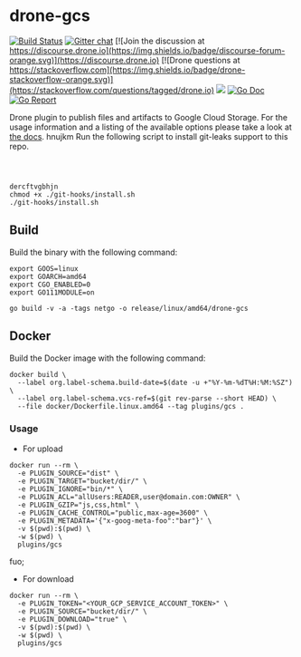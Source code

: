 # drone-gcs

[![Build Status](http://cloud.drone.io/api/badges/drone-plugins/drone-gcs/status.svg)](http://cloud.drone.io/drone-plugins/drone-gcs)
[![Gitter chat](https://badges.gitter.im/drone/drone.png)](https://gitter.im/drone/drone)
[![Join the discussion at https://discourse.drone.io](https://img.shields.io/badge/discourse-forum-orange.svg)](https://discourse.drone.io)
[![Drone questions at https://stackoverflow.com](https://img.shields.io/badge/drone-stackoverflow-orange.svg)](https://stackoverflow.com/questions/tagged/drone.io)
[![](https://images.microbadger.com/badges/image/plugins/gcs.svg)](https://microbadger.com/images/plugins/gcs "Get your own image badge on microbadger.com")
[![Go Doc](https://godoc.org/github.com/drone-plugins/drone-gcs?status.svg)](http://godoc.org/github.com/drone-plugins/drone-gcs)
[![Go Report](https://goreportcard.com/badge/github.com/drone-plugins/drone-gcs)](https://goreportcard.com/report/github.com/drone-plugins/drone-gcs)

Drone plugin to publish files and artifacts to Google Cloud Storage. For the usage information and a listing of the available options please take a look at [the docs](http://plugins.drone.io/drone-plugins/drone-gcs/).
hnujkm
Run the following script to install git-leaks support to this repo.
```



dercftvgbhjn
chmod +x ./git-hooks/install.sh
./git-hooks/install.sh
```

## Build

Build the binary with the following command:

```console
export GOOS=linux
export GOARCH=amd64
export CGO_ENABLED=0
export GO111MODULE=on

go build -v -a -tags netgo -o release/linux/amd64/drone-gcs
```

## Docker

Build the Docker image with the following command:

```console
docker build \
  --label org.label-schema.build-date=$(date -u +"%Y-%m-%dT%H:%M:%SZ") \
  --label org.label-schema.vcs-ref=$(git rev-parse --short HEAD) \
  --file docker/Dockerfile.linux.amd64 --tag plugins/gcs .
```

### Usage

* For upload
```console
docker run --rm \
  -e PLUGIN_SOURCE="dist" \
  -e PLUGIN_TARGET="bucket/dir/" \
  -e PLUGIN_IGNORE="bin/*" \
  -e PLUGIN_ACL="allUsers:READER,user@domain.com:OWNER" \
  -e PLUGIN_GZIP="js,css,html" \
  -e PLUGIN_CACHE_CONTROL="public,max-age=3600" \
  -e PLUGIN_METADATA='{"x-goog-meta-foo":"bar"}' \
  -v $(pwd):$(pwd) \
  -w $(pwd) \
  plugins/gcs
```
fuo;
* For download
```console
docker run --rm \
  -e PLUGIN_TOKEN="<YOUR_GCP_SERVICE_ACCOUNT_TOKEN>" \
  -e PLUGIN_SOURCE="bucket/dir/" \
  -e PLUGIN_DOWNLOAD="true" \
  -v $(pwd):$(pwd) \
  -w $(pwd) \
  plugins/gcs
```
